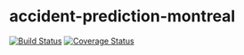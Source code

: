 # accident-prediction-montreal
[![Build Status](https://travis-ci.org/GTimothee/accident-prediction-montreal.svg?branch=master)](https://travis-ci.org/GTimothee/accident-prediction-montreal)
[![Coverage Status](https://coveralls.io/repos/github/GTimothee/accident-prediction-montreal/badge.svg?branch=master)](https://coveralls.io/github/GTimothee/accident-prediction-montreal?branch=master)
